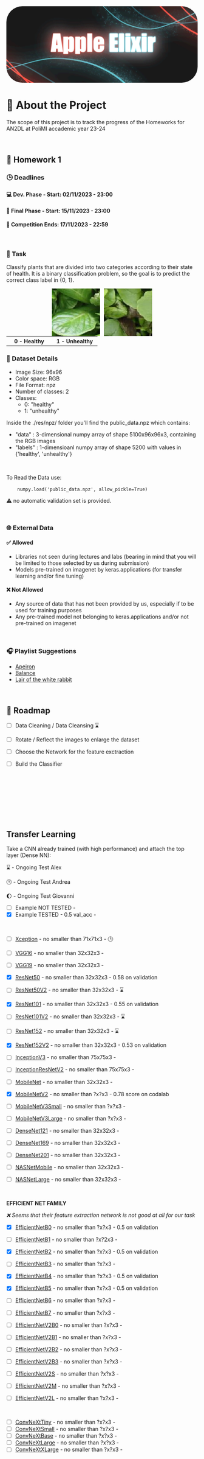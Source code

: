 <img src="./res/img/cover.jpeg" style="border-radius: 3em">



# :memo: About the Project
The scope of this project is to track the progress of the Homeworks for AN2DL at PoliMI accademic year 23-24

<br />

## :book: Homework 1
### :clock3: Deadlines
#### :computer: Dev. Phase - Start: 02/11/2023 - 23:00
#### :triangular_flag_on_post: Final Phase - Start: 15/11/2023 - 23:00
#### :crossed_flags: Competition Ends: 17/11/2023 - 22:59  

<br />

### :dart: Task
Classify plants that are divided into two categories according to their state of health. It is a binary classification problem, so the goal is to predict the correct class label in {0, 1}.

<img style="display: block; margin: 0 auto" src="./res/img/healthy_unhealthy_example.png" />
<table style="margin: 0 auto;">
    <tr>
        <th style="width:106px">0 - Healthy</th>
        <th style="width:106px">1 - Unhealthy</th>
    </tr>
</table>

### :floppy_disk: Dataset Details
- Image Size: 96x96
- Color space: RGB
- File Format: npz
- Number of classes: 2
- Classes:
    - 0: "healthy"
    - 1: "unhealthy"

Inside the ./res/npz/ folder you'll find the public_data.npz which contains:
- "data" : 3-dimensional numpy array of shape 5100x96x96x3, containing the RGB images
- "labels" : 1-dimensioanl numpy array of shape 5200 with values in {'healthy', 'unhealthy'}

<br />

To Read the Data use:
```
    numpy.load('public_data.npz', allow_pickle=True)
```
:warning: no automatic validation set is provided.


<br />

### :globe_with_meridians: External Data
#### :white_check_mark: Allowed
- Libraries not seen during lectures and labs (bearing in mind that you will be limited to those selected by us during submission)
- Models pre-trained on imagenet by keras.applications (for transfer learning and/or fine tuning)
#### :x: Not Allowed
- Any source of data that has not been provided by us, especially if to be used for training purposes
- Any pre-trained model not belonging to keras.applications and/or not pre-trained on imagenet 


<br />

### :headphones: Playlist Suggestions

- [Apeiron](https://open.spotify.com/playlist/4n1ospIm5afsGRvWvCt0Ab?si=416f37db8a70413f)
- [Balance](https://open.spotify.com/playlist/4W3rpOJGsJeoEY2HFz3GNf?si=f2be91354aaa4f31)
- [Lair of the white rabbit](https://open.spotify.com/playlist/58m1g8X3E41wU5Do1A5trZ?si=095c94e653c2447f)

<br />

## :round_pushpin: Roadmap
- [ ] Data Cleaning / Data Cleansing :hourglass:
- [ ] Rotate / Reflect the images to enlarge the dataset
- [ ] Choose the Network for the feature exctraction
- [ ] Build the Classifier


<br />
<br />
<br />
<br />
<br />
<br />
<br />

<!-- # Table of Contents

# 1. Task and Goal
## 1.1 Task Description
## 1.2 Goal 
<br/>

# 2. Development
## 2.1 Brainstorming
## 2.2 Data Cleansing
## 2.3 Models
### 2.3.1 Model A
### 2.3.2 Model B
### 2.3.3 Model C
## 2.4 Other Functions
<br />

# 3. Tests and Final Evaluation
## 3.1 Test Model A
## 3.2 Test Model B
## 3.3 Test Model C
## 3.4 Comparisons
## 3.5 Final Evaluation
<br /> -->



## Transfer Learning
Take a CNN already trained (with high performance) and attach the top layer (Dense NN):

:hourglass: - Ongoing Test Alex

:clock3: - Ongoing Test Andrea

:moon: - Ongoing Test Giovanni

- [ ] Example NOT TESTED -
- [X] Example TESTED - 0.5 val_acc - 

<br />

- [ ] [Xception](https://keras.io/api/applications/xception) - no smaller than 71x71x3 - :clock3:

- [ ] [VGG16](https://keras.io/api/applications/vgg/#vgg16-function) - no smaller than 32x32x3 -
- [ ] [VGG19](https://keras.io/api/applications/vgg/#vgg19-function) - no smaller than 32x32x3 -

- [X] [ResNet50](https://keras.io/api/applications/resnet/#resnet50-function) - no smaller than 32x32x3 - 0.58 on validation
- [ ] [ResNet50V2](https://keras.io/api/applications/resnet/#resnet50v2-function) - no smaller than 32x32x3 - :hourglass:
- [X] [ResNet101](https://keras.io/api/applications/resnet/#resnet101-function) - no smaller than 32x32x3 - 0.55 on validation
- [ ] [ResNet101V2](https://keras.io/api/applications/resnet/#resnet101v2-function) - no smaller than 32x32x3 - :hourglass:
- [ ] [ResNet152](https://keras.io/api/applications/resnet/#resnet152-function) - no smaller than 32x32x3 - :hourglass:
- [X] [ResNet152V2](https://keras.io/api/applications/resnet/#resnet152v2-function) - no smaller than 32x32x3 - 0.53 on validation

- [ ] [InceptionV3](https://keras.io/api/applications/inceptionv3) - no smaller than 75x75x3 -
- [ ] [InceptionResNetV2](https://keras.io/api/applications/inceptionresnetv2) - no smaller than 75x75x3 -

- [ ] [MobileNet](https://keras.io/api/applications/mobilenet/#mobilenet-function) - no smaller than 32x32x3 -
- [x] [MobileNetV2](https://keras.io/api/applications/mobilenet/#mobilenetv2-function) - no smaller than ?x?x3 - 0.78 score on codalab
- [ ] [MobileNetV3Small](https://keras.io/api/applications/mobilenet/#mobilenetv3small-function) - no smaller than ?x?x3 -
- [ ] [MobileNetV3Large](https://keras.io/api/applications/mobilenet/#mobilenetv3large-function) - no smaller than ?x?x3 -

- [ ] [DenseNet121](https://keras.io/api/applications/densenet/#densenet121-function) - no smaller than 32x32x3 -
- [ ] [DenseNet169](https://keras.io/api/applications/densenet/#densenet169-function) - no smaller than 32x32x3 -
- [ ] [DenseNet201](https://keras.io/api/applications/densenet/#densenet201-function) - no smaller than 32x32x3 -

- [ ] [NASNetMobile](https://keras.io/api/applications/nasnet/#nasnetmobile-function) - no smaller than 32x32x3 -
- [ ] [NASNetLarge](https://keras.io/api/applications/nasnet/#nasnetlarge-function) - no smaller than 32x32x3 -


<br />

**EFFICIENT NET FAMILY**

_:x: Seems that their feature extraction network is not good at all for our task_


- [x] [EfficientNetB0](https://keras.io/api/applications/efficientnet/#efficientnetb0-function) - no smaller than ?x?x3 - 0.5 on validation
- [ ] [EfficientNetB1](https://keras.io/api/applications/efficientnet/#efficientnetb1-function) - no smaller than ?x?2x3 -
- [x] [EfficientNetB2](https://keras.io/api/applications/efficientnet/#efficientnetb2-function) - no smaller than ?x?x3 - 0.5 on validation
- [ ] [EfficientNetB3](https://keras.io/api/applications/efficientnet/#efficientnetb3-function) - no smaller than ?x?x3 -
- [x] [EfficientNetB4](https://keras.io/api/applications/efficientnet/#efficientnetb4-function) - no smaller than ?x?x3 - 0.5 on validation
- [x] [EfficientNetB5](https://keras.io/api/applications/efficientnet/#efficientnetb5-function) - no smaller than ?x?x3 - 0.5 on validation
- [ ] [EfficientNetB6](https://keras.io/api/applications/efficientnet/#efficientnetb6-function) - no smaller than ?x?x3 -
- [ ] [EfficientNetB7](https://keras.io/api/applications/efficientnet/#efficientnetb7-function) - no smaller than ?x?x3 -

- [ ] [EfficientNetV2B0](https://keras.io/api/applications/efficientnet_v2/#efficientnetv2b0-function) - no smaller than ?x?x3 - 
- [ ] [EfficientNetV2B1](https://keras.io/api/applications/efficientnet_v2/#efficientnetv2b1-function) - no smaller than ?x?x3 - 
- [ ] [EfficientNetV2B2](https://keras.io/api/applications/efficientnet_v2/#efficientnetv2b2-function) - no smaller than ?x?x3 - 
- [ ] [EfficientNetV2B3](https://keras.io/api/applications/efficientnet_v2/#efficientnetv2b3-function) - no smaller than ?x?x3 - 

- [ ] [EfficientNetV2S](https://keras.io/api/applications/efficientnet_v2/#efficientnetv2s-function) - no smaller than ?x?x3 -  
- [ ] [EfficientNetV2M](https://keras.io/api/applications/efficientnet_v2/#efficientnetv2m-function) - no smaller than ?x?x3 - 
- [ ] [EfficientNetV2L](https://keras.io/api/applications/efficientnet_v2/#efficientnetv2l-function) - no smaller than ?x?x3 - 

<br />

- [ ] [ConvNeXtTiny](https://keras.io/api/applications/convnext/#convnexttiny-function) - no smaller than ?x?x3 - 
- [ ] [ConvNeXtSmall](https://keras.io/api/applications/convnext/#convnextsmall-function) - no smaller than ?x?x3 - 
- [ ] [ConvNeXtBase](https://keras.io/api/applications/convnext/#convnextbase-function) - no smaller than ?x?x3 - 
- [ ] [ConvNeXtLarge](https://keras.io/api/applications/convnext/#convnextlarge-function) - no smaller than ?x?x3 - 
- [ ] [ConvNeXtXLarge](https://keras.io/api/applications/convnext/#convnextxlarge-function) - no smaller than ?x?x3 - 
